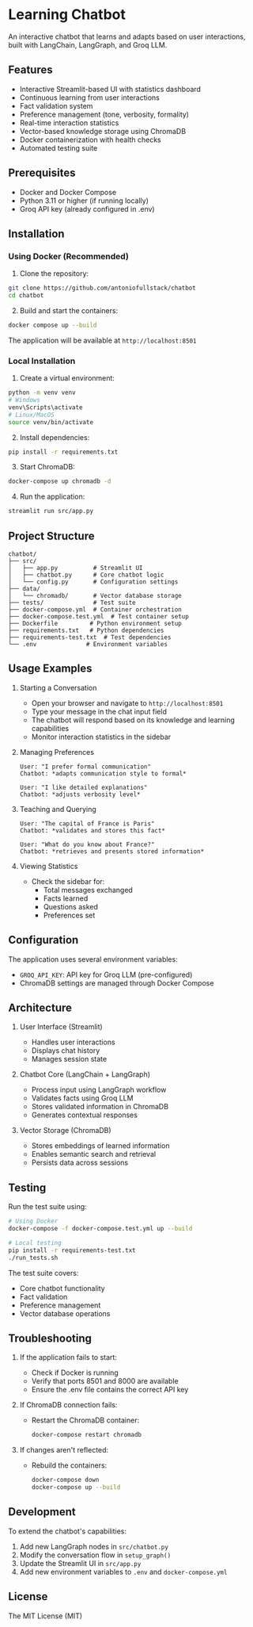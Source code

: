 # Learning Chatbot

An interactive chatbot that learns and adapts based on user interactions, built with LangChain, LangGraph, and Groq LLM.

## Features

- Interactive Streamlit-based UI with statistics dashboard
- Continuous learning from user interactions
- Fact validation system
- Preference management (tone, verbosity, formality)
- Real-time interaction statistics
- Vector-based knowledge storage using ChromaDB
- Docker containerization with health checks
- Automated testing suite

## Prerequisites

- Docker and Docker Compose
- Python 3.11 or higher (if running locally)
- Groq API key (already configured in .env)

## Installation

### Using Docker (Recommended)

1. Clone the repository:
```bash
git clone https://github.com/antoniofullstack/chatbot
cd chatbot
```

2. Build and start the containers:
```bash
docker compose up --build
```

The application will be available at `http://localhost:8501`

### Local Installation

1. Create a virtual environment:
```bash
python -m venv venv
# Windows
venv\Scripts\activate
# Linux/MacOS
source venv/bin/activate
```

2. Install dependencies:
```bash
pip install -r requirements.txt
```

3. Start ChromaDB:
```bash
docker-compose up chromadb -d
```

4. Run the application:
```bash
streamlit run src/app.py
```

## Project Structure

```
chatbot/
├── src/
│   ├── app.py          # Streamlit UI
│   ├── chatbot.py      # Core chatbot logic
│   └── config.py       # Configuration settings
├── data/
│   └── chromadb/       # Vector database storage
├── tests/              # Test suite
├── docker-compose.yml  # Container orchestration
├── docker-compose.test.yml  # Test container setup
├── Dockerfile         # Python environment setup
├── requirements.txt   # Python dependencies
├── requirements-test.txt  # Test dependencies
└── .env              # Environment variables
```

## Usage Examples

1. Starting a Conversation
   - Open your browser and navigate to `http://localhost:8501`
   - Type your message in the chat input field
   - The chatbot will respond based on its knowledge and learning capabilities
   - Monitor interaction statistics in the sidebar

2. Managing Preferences
   ```
   User: "I prefer formal communication"
   Chatbot: *adapts communication style to formal*
   
   User: "I like detailed explanations"
   Chatbot: *adjusts verbosity level*
   ```

3. Teaching and Querying
   ```
   User: "The capital of France is Paris"
   Chatbot: *validates and stores this fact*
   
   User: "What do you know about France?"
   Chatbot: *retrieves and presents stored information*
   ```

4. Viewing Statistics
   - Check the sidebar for:
     - Total messages exchanged
     - Facts learned
     - Questions asked
     - Preferences set

## Configuration

The application uses several environment variables:
- `GROQ_API_KEY`: API key for Groq LLM (pre-configured)
- ChromaDB settings are managed through Docker Compose

## Architecture

1. User Interface (Streamlit)
   - Handles user interactions
   - Displays chat history
   - Manages session state

2. Chatbot Core (LangChain + LangGraph)
   - Process input using LangGraph workflow
   - Validates facts using Groq LLM
   - Stores validated information in ChromaDB
   - Generates contextual responses

3. Vector Storage (ChromaDB)
   - Stores embeddings of learned information
   - Enables semantic search and retrieval
   - Persists data across sessions

## Testing

Run the test suite using:
```bash
# Using Docker
docker-compose -f docker-compose.test.yml up --build

# Local testing
pip install -r requirements-test.txt
./run_tests.sh
```

The test suite covers:
- Core chatbot functionality
- Fact validation
- Preference management
- Vector database operations

## Troubleshooting

1. If the application fails to start:
   - Check if Docker is running
   - Verify that ports 8501 and 8000 are available
   - Ensure the .env file contains the correct API key

2. If ChromaDB connection fails:
   - Restart the ChromaDB container:
     ```bash
     docker-compose restart chromadb
     ```

3. If changes aren't reflected:
   - Rebuild the containers:
     ```bash
     docker-compose down
     docker-compose up --build
     ```

## Development

To extend the chatbot's capabilities:

1. Add new LangGraph nodes in `src/chatbot.py`
2. Modify the conversation flow in `setup_graph()`
3. Update the Streamlit UI in `src/app.py`
4. Add new environment variables to `.env` and `docker-compose.yml`

## License
The MIT License (MIT)